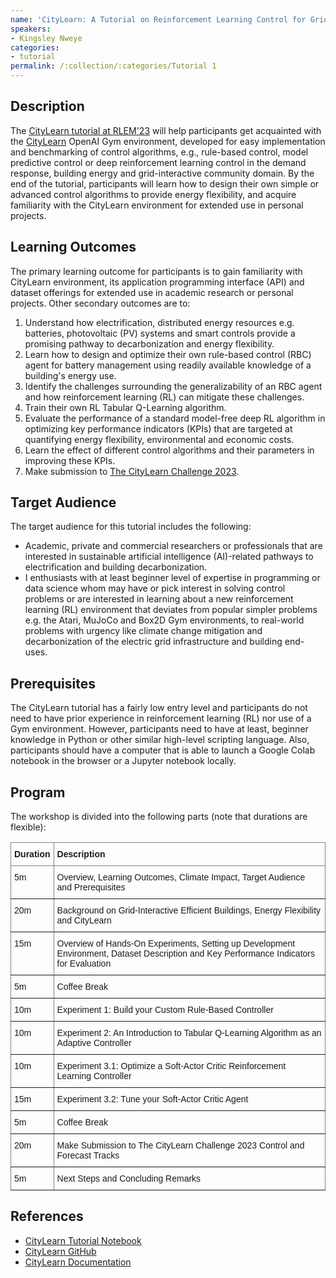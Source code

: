 ```yaml
---
name: 'CityLearn: A Tutorial on Reinforcement Learning Control for Grid-Interactive Efficient Buildings and Communities'
speakers:
- Kingsley Nweye
categories:
- tutorial
permalink: /:collection/:categories/Tutorial 1
---
```


<h2>Description</h2>
<p>The <a href="https://colab.research.google.com/github/intelligent-environments-lab/CityLearn/blob/master/examples/citylearn_ccai_tutorial.ipynb" target="_blank">CityLearn tutorial at RLEM'23</a> will help participants get acquainted with the <a href="https://www.citylearn.net" target="_blank">CityLearn</a> OpenAI Gym environment, developed for easy implementation and benchmarking of control algorithms, e.g., rule-based control, model predictive control or deep reinforcement learning control in the demand response, building energy and grid-interactive community domain. By the end of the tutorial, participants will learn how to design their own simple or advanced control algorithms to provide energy flexibility, and acquire familiarity with the CityLearn environment for extended use in personal projects.</p>

<h2>Learning Outcomes</h2>
<p>The primary learning outcome for participants is to gain familiarity with CityLearn environment, its application programming interface (API) and dataset offerings for extended use in academic research or personal projects. Other secondary outcomes are to:</p>

<ol>
    <li>Understand how electrification, distributed energy resources e.g. batteries, photovoltaic (PV) systems and smart controls provide a promising pathway to decarbonization and energy flexibility.</li>
    <li>Learn how to design and optimize their own rule-based control (RBC) agent for battery management using readily available knowledge of a building's energy use.</li>
    <li>Identify the challenges surrounding the generalizability of an RBC agent and how reinforcement learning (RL) can mitigate these challenges.</li>
    <li>Train their own RL Tabular Q-Learning algorithm.</li>
    <li>Evaluate the performance of a standard model-free deep RL algorithm in optimizing key performance indicators (KPIs) that are targeted at quantifying energy flexibility, environmental and economic costs.</li>
    <li>Learn the effect of different control algorithms and their parameters in improving these KPIs.</li>
    <li>Make submission to <a href="https://www.aicrowd.com/challenges/neurips-2023-citylearn-challenge" target="_blank">The CityLearn Challenge 2023</a>.</li>
</ol>

<h2>Target Audience</h2>
<p>The target audience for this tutorial includes the following:</p>

<ul>
    <li>Academic, private and commercial researchers or professionals that are interested in sustainable artificial intelligence (AI)-related pathways to electrification and building decarbonization.</li>
    <li>I enthusiasts with at least beginner level of expertise in programming or data science whom may have or pick interest in solving control problems or are interested in learning about a new reinforcement learning (RL) environment that deviates from popular simpler problems e.g. the Atari, MuJoCo and Box2D Gym environments, to real-world problems with urgency like climate change mitigation and decarbonization of the electric grid infrastructure and building end-uses.</li>
</ul>

<h2>Prerequisites</h2>

<p>The CityLearn tutorial has a fairly low entry level and participants do not need to have prior experience in reinforcement learning (RL) nor use of a Gym environment. However, participants need to have at least, beginner knowledge in Python or other similar high-level scripting language. Also, participants should have a computer that is able to launch a Google Colab notebook in the browser or a Jupyter notebook locally.</p>

<h2>Program</h2>
<p>The workshop is divided into the following parts (note that durations are flexible):</p>

<style type="text/css">
.tg  {border-collapse:collapse;border-spacing:0;}
.tg td{border-color:black;border-style:solid;border-width:1px;font-family:Arial, sans-serif;font-size:14px;
  overflow:hidden;padding:10px 5px;word-break:normal;}
.tg th{border-color:black;border-style:solid;border-width:1px;font-family:Arial, sans-serif;font-size:14px;
  font-weight:normal;overflow:hidden;padding:10px 5px;word-break:normal;}
.tg .tg-1wig{font-weight:bold;text-align:left;vertical-align:top}
.tg .tg-fymr{border-color:inherit;font-weight:bold;text-align:left;vertical-align:top}
.tg .tg-0pky{border-color:inherit;text-align:left;vertical-align:top}
.tg .tg-0lax{text-align:left;vertical-align:top}
.tg .tg-hohi{color:#C9D1D9;text-align:right;vertical-align:top}
.tg .tg-hd9x{color:#C9D1D9;text-align:left;vertical-align:top}
</style>
<table class="tg">
    <thead>
        <tr>
            <th class="tg-fymr">Duration</th>
            <th class="tg-fymr">Description</th>
        </tr>
    </thead>
    <tbody>
        <tr>
            <td class="tg-0pky">5m</td>
            <td class="tg-0pky">Overview, Learning Outcomes, Climate Impact, Target Audience and Prerequisites</td>
        </tr>
        <tr>
            <td class="tg-0pky">20m</td>
            <td class="tg-0pky">Background on Grid-Interactive Efficient Buildings, Energy Flexibility and CityLearn</td>
        </tr>
        <tr>
            <td class="tg-0pky">15m</td>
            <td class="tg-0pky">Overview of Hands-On Experiments, Setting up Development Environment, Dataset Description and Key Performance Indicators for Evaluation</td>
        </tr>
        <tr>
            <td class="tg-0pky">5m</td>
            <td class="tg-0pky">Coffee Break</td>
        </tr>
        <tr>
            <td class="tg-0pky">10m</td>
            <td class="tg-0pky">Experiment 1: Build your Custom Rule-Based Controller</td>
        </tr>
        <tr>
            <td class="tg-0pky">10m</td>
            <td class="tg-0pky">Experiment 2: An Introduction to Tabular Q-Learning Algorithm as an Adaptive Controller</td>
        </tr>
        <tr>
            <td class="tg-0pky">10m</td>
            <td class="tg-0pky">Experiment 3.1: Optimize a Soft-Actor Critic Reinforcement Learning Controller</td>
        </tr>
        <tr>
            <td class="tg-0pky">15m</td>
            <td class="tg-0pky">Experiment 3.2: Tune your Soft-Actor Critic Agent</td>
        </tr>
        <tr>
            <td class="tg-0pky">5m</td>
            <td class="tg-0pky">Coffee Break</td>
        </tr>
        <tr>
            <td class="tg-0pky">20m</td>
            <td class="tg-0pky">Make Submission to The CityLearn Challenge 2023 Control and Forecast Tracks</td>
        </tr>
        <tr>
            <td class="tg-0pky">5m</td>
            <td class="tg-0pky">Next Steps and Concluding Remarks</td>
        </tr>
    </tbody>
</table>

<h2>References</h2>
<ul>
    <li><a href="https://colab.research.google.com/github/intelligent-environments-lab/CityLearn/blob/master/examples/citylearn_ccai_tutorial.ipynb" target="_blank">CityLearn Tutorial Notebook</a></li>
    <li><a href="https://github.com/intelligent-environments-lab/CityLearn" target="_blank">CityLearn GitHub</a></li>
    <li><a href="https://www.citylearn.net" target="_blank">CityLearn Documentation</a></li>
</ul>
